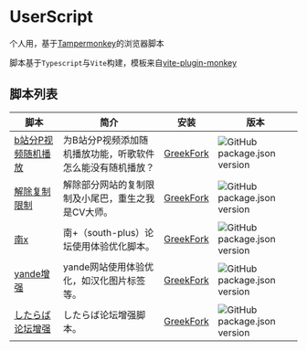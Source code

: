 # UserScript

个人用，基于[Tampermonkey](https://www.tampermonkey.net/)的浏览器脚本

脚本基于`Typescript`与`Vite`构建，模板来自[vite-plugin-monkey](https://github.com/lisonge/vite-plugin-monkey)

## 脚本列表

<table>
  <thead>
    <tr>
      <th>脚本</th>
      <th>简介</th>
      <th>安装</th>
      <th>版本</th>
    </tr>
  </thead>

  <tbody>
    <tr>
      <td><a href="./packages/bilibili-random-play/">b站分P视频随机播放</a></td>
      <td>为B站分P视频添加随机播放功能，听歌软件怎么能没有随机播放？</td>
      <td>
        <a href="https://greasyfork.org/zh-CN/scripts/469248-b站分p视频随机播放 ">GreekFork</a>
      </td>
      <td>
        <img src="https://img.shields.io/github/package-json/v/Lu-Jiejie/UserScript?filename=packages%2Fbilibili-random-play%2Fpackage.json&style=flat&label=%20&color=%23eee" alt="GitHub package.json version">
      </td>
    </tr>
    <tr>
      <td><a href="./packages/copyable/">解除复制限制</a></td>
      <td>解除部分网站的复制限制及小尾巴，重生之我是CV大师。</td>
      <td>
        <a href="https://greasyfork.org/zh-CN/scripts/489501-解除复制限制">GreekFork</a>
      </td>
      <td>
        <img src="https://img.shields.io/github/package-json/v/Lu-Jiejie/UserScript?filename=packages%2Fcopyable%2Fpackage.json&style=flat&label=%20&color=%23eee" alt="GitHub package.json version">
      </td>
    </tr>
    <tr>
      <td><a href="./packages/south-multiply/">南x</a></td>
      <td>南+（south-plus）论坛使用体验优化脚本。</td>
      <td>
        <a href="https://greasyfork.org/zh-CN/scripts/491807-南">GreekFork</a>
      </td>
      <td>
        <img src="https://img.shields.io/github/package-json/v/Lu-Jiejie/UserScript?filename=packages%2Fsouth-multiply%2Fpackage.json&style=flat&label=%20&color=%23eee" alt="GitHub package.json version">
      </td>
    </tr>
    <tr>
      <td><a href="./packages/yande-evolved/">yande增强</a></td>
      <td>yande网站使用体验优化，如汉化图片标签等。</td>
      <td>
        <a href="https://greasyfork.org/zh-CN/scripts/490710-二次元图片网站增强">GreekFork</a>
      </td>
      <td>
        <img src="https://img.shields.io/github/package-json/v/Lu-Jiejie/UserScript?filename=packages%2Fyande-evolved%2Fpackage.json&style=flat&label=%20&color=%23eee" alt="GitHub package.json version">
      </td>
    </tr>
    <tr>
      <td><a href="./packages/shitaraba-evolved/">したらば论坛增强</a></td>
      <td>したらば论坛增强脚本。</td>
      <td>
        <a href="https://greasyfork.org/zh-CN/scripts/504173-したらば论坛增强">GreekFork</a>
      </td>
      <td>
        <img src="https://img.shields.io/github/package-json/v/Lu-Jiejie/UserScript?filename=packages%2Fshitaraba-evolved%2Fpackage.json&style=flat&label=%20&color=%23eee" alt="GitHub package.json version">
      </td>
    </tr>
  </tbody>

</table>
